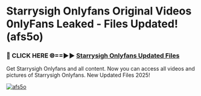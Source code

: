 # Starrysigh Onlyfans Original Videos 0nlyFans Leaked - Files Updated! (afs5o)

<h3>🔴 CLICK HERE 🌐==►► <a href="https://tinyurl.com/2m67pmp6" rel="nofollow">Starrysigh Onlyfans Updated Files</a></h3>

Get Starrysigh Onlyfans and all content. Now you can access all videos and pictures of Starrysigh Onlyfans. New Updated Files 2025!

[![afs5o](https://i.imgur.com/H4QAA4z.gif)](https://tinyurl.com/2m67pmp6)